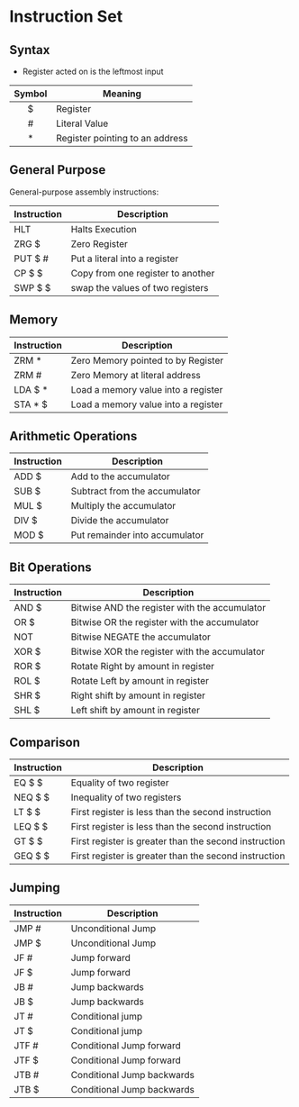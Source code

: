 # Instruction Set

## Syntax

- Register acted on is the leftmost input

| Symbol | Meaning |
| :-: | -- |
| $ | Register |
| \# | Literal Value |
| \* | Register pointing to an address |

## General Purpose

General-purpose assembly instructions:

| Instruction | Description |
|--|--|
| HLT | Halts Execution |
| ZRG $ | Zero Register |
| PUT $ \#| Put a literal into a register |
| CP $ $ | Copy from one register to another|
| SWP $ $ | swap the values of two registers |

## Memory

| Instruction | Description |
|--|--|
| ZRM \* | Zero Memory pointed to by Register |
| ZRM \# | Zero Memory at literal address |
| LDA $ *| Load a memory value into a register |
| STA * $ | Load a memory value into a register |

## Arithmetic Operations

| Instruction | Description |
|--|--|
| ADD $ | Add to the accumulator |
| SUB $ | Subtract from the accumulator |
| MUL $ | Multiply the accumulator |
| DIV $ | Divide the accumulator |
| MOD $ | Put remainder into accumulator |

## Bit Operations

| Instruction | Description |
|--|--|
| AND $| Bitwise AND the register with the accumulator |
| OR $| Bitwise OR the register with the accumulator |
| NOT | Bitwise NEGATE the accumulator |
| XOR $| Bitwise XOR the register with the accumulator |
| ROR $| Rotate Right by amount in register|
| ROL $| Rotate Left by amount in register|
| SHR $| Right shift by amount in register|
| SHL $| Left shift by amount in register|

## Comparison

| Instruction | Description |
|--|--|
| EQ $ $ | Equality of two register |
| NEQ $ $ | Inequality of two registers |
| LT $ $ | First register is less than the second instruction |
| LEQ $ $ | First register is less than the second instruction |
| GT $ $ | First register is greater than the second instruction |
| GEQ $ $ | First register is greater than the second instruction |

## Jumping

| Instruction | Description |
|--|--|
JMP \# | Unconditional Jump |
JMP \$ | Unconditional Jump |
JF \# | Jump forward |
JF \$ | Jump forward |
JB \# | Jump backwards |
JB \$ | Jump backwards |
JT \# | Conditional jump |
JT \$ | Conditional jump |
JTF \# | Conditional Jump forward |
JTF \$ | Conditional Jump forward |
JTB \# | Conditional Jump backwards |
JTB \$ | Conditional Jump backwards |
